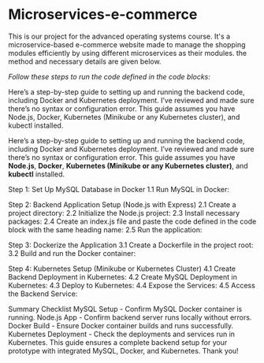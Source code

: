 # Microservices-e-commerce
This is our project for the advanced operating systems course. It's a microservice-based e-commerce website made to manage the shopping modules efficiently by using different microservices as their modules. the method and necessary details are given below.


*Follow these steps to run the code defined in the code blocks:*

Here’s a step-by-step guide to setting up and running the backend code, including Docker and Kubernetes deployment. I’ve reviewed and made sure there’s no syntax or configuration error. This guide assumes you have Node.js, Docker, Kubernetes (Minikube or any Kubernetes cluster), and kubectl installed.

Here’s a step-by-step guide to setting up and running the backend code, including Docker and Kubernetes deployment. I’ve reviewed and made sure there’s no syntax or configuration error. This guide assumes you have **Node.js**, **Docker**, **Kubernetes (Minikube or any Kubernetes cluster)**, and **kubectl** installed.

Step 1: Set Up MySQL Database in Docker
1.1 Run MySQL in Docker:

Step 2: Backend Application Setup (Node.js with Express)
2.1 Create a project directory:
2.2 Initialize the Node.js project:
2.3 Install necessary packages:
2.4 Create an index.js file and paste the code defined in the code block with the same heading name:
2.5 Run the application:

Step 3: Dockerize the Application
3.1 Create a Dockerfile in the project root:
3.2 Build and run the Docker container:

Step 4: Kubernetes Setup (Minikube or Kubernetes Cluster)
4.1 Create Backend Deployment in Kubernetes:
4.2 Create MySQL Deployment in Kubernetes:
4.3 Deploy to Kubernetes:
4.4 Expose the Services:
4.5 Access the Backend Service:


Summary Checklist
MySQL Setup - Confirm MySQL Docker container is running.
Node.js App - Confirm backend server runs locally without errors.
Docker Build - Ensure Docker container builds and runs successfully.
Kubernetes Deployment - Check the deployments and services run in Kubernetes.
This guide ensures a complete backend setup for your prototype with integrated MySQL, Docker, and Kubernetes. Thank you!


